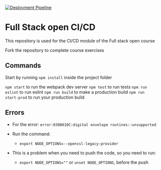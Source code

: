 [![Deployment Pipeline](https://github.com/sdelpinoc/courses-midudev-bootcamp-github-actions/actions/workflows/pipeline.yml/badge.svg)](https://github.com/sdelpinoc/courses-midudev-bootcamp-github-actions/actions/workflows/pipeline.yml)

# Full Stack open CI/CD

This repository is used for the CI/CD module of the Full stack open course

Fork the repository to complete course exercises

## Commands

Start by running `npm install` inside the project folder

`npm start` to run the webpack dev server
`npm test` to run tests
`npm run eslint` to run eslint
`npm run build` to make a production build
`npm run start-prod` to run your production build

## Errors

- For the error: `error:0308010C:digital envelope routines::unsupported`
- Run the command:
  - `export NODE_OPTIONS=--openssl-legacy-provider`

- This is a problem when you need to push the code, so you need to run:
  - `export NODE_OPTIONS=""` or `unset NODE_OPTIONS`, before the push